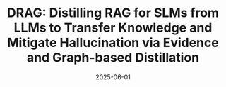 ---
title: "DRAG: Distilling RAG for SLMs from LLMs to Transfer Knowledge and Mitigate Hallucination via Evidence and Graph-based Distillation"
collection: publications
category: manuscripts
permalink: /publication/DRAG
date: 2025-06-01
venue: 'ACL 2025'
paperurl: 'https://arxiv.org/abs/2506.01954'
---